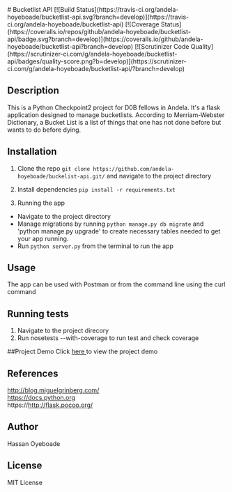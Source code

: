 <snippet>
<content>
# Bucketlist API
[![Build Status](https://travis-ci.org/andela-hoyeboade/bucketlist-api.svg?branch=develop)](https://travis-ci.org/andela-hoyeboade/bucketlist-api) [![Coverage Status](https://coveralls.io/repos/github/andela-hoyeboade/bucketlist-api/badge.svg?branch=develop)](https://coveralls.io/github/andela-hoyeboade/bucketlist-api?branch=develop) [![Scrutinizer Code Quality](https://scrutinizer-ci.com/g/andela-hoyeboade/bucketlist-api/badges/quality-score.png?b=develop)](https://scrutinizer-ci.com/g/andela-hoyeboade/bucketlist-api/?branch=develop)

## Description
This is a Python Checkpoint2 project for D0B fellows in Andela. It's a flask application designed to manage bucketlists. According to Merriam-Webster Dictionary, a Bucket List is a list of things that one has not done before but wants to do before dying.

## Installation
1. Clone the repo
`git clone https://github.com/andela-hoyeboade/buckelist-api.git/` and navigate to the project directory

2. Install dependencies
```pip install -r requirements.txt```

3. Running the app
- Navigate to the project directory
- Manage migrations by running `python manage.py db migrate` and 'python manage.py upgrade' to create necessary tables needed to get your app running.
- Run ```python server.py``` from the terminal to run the app

## Usage
The app can be used with Postman or from the command line using the curl command

## Running tests
1. Navigate to the project direcory
2. Run nosetests --with-coverage to run test and check coverage

##Project Demo
Click <a href="http://www.youtube.com">here </a> to view the project demo

## References
http://blog.miguelgrinberg.com/ <br />
https://docs.python.org <br />
https://http://flask.pocoo.org/ <br />

## Author
Hassan Oyeboade

## License
MIT License

</content>
</snippet>
